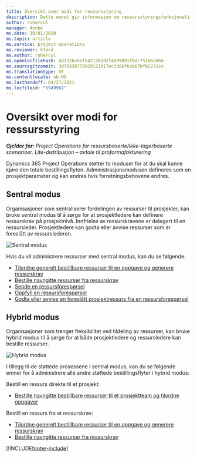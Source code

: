 ```yaml
---
title: Oversikt over modi for ressursstyring
description: Dette emnet gir informasjon om ressursstyringsfunksjonaliteten i Dynamics 365 Project Operations.
author: ruhercul
manager: Annbe
ms.date: 10/01/2020
ms.topic: article
ms.service: project-operations
ms.reviewer: kfend
ms.author: ruhercul
ms.openlocfilehash: 4d132bcbef5421202d2f4899091f0dc75166dd66
ms.sourcegitcommit: 3d78338773929121d17ec3386f6cb67bfb2272cc
ms.translationtype: HT
ms.contentlocale: nb-NO
ms.lasthandoff: 04/27/2021
ms.locfileid: "5949961"
---
```

# <a name="resource-management-modes-overview"></a>Oversikt over modi for ressursstyring

_**Gjelder for:** Project Operations for ressursbaserte/ikke-lagerbaserte scenarioer, Lite-distribusjon – avtale til proformafakturering_


Dynamics 365 Project Operations støtter to moduser for at du skal kunne kjøre den totale bestillingsflyten. Administrasjonsmodusen defineres som en prosjektparameter og kan endres hvis forretningsbehovene endres.    

## <a name="central-mode"></a>Sentral modus
Organisasjoner som sentraliserer fordelingen av ressurser til prosjekter, kan bruke sentral modus til å sørge for at prosjektledere kan definere ressurskrav på prosjektnivå. Innfrielse av ressurskravene er delegert til en ressursleder. Prosjektledere kan godta eller avvise ressurser som er foreslått av ressurslederen.

![Sentral modus](./media/resource-management-central.png)

Hvis du vil administrere ressurser med sentral modus, kan du se følgende:

- [Tilordne generelt bestillbare ressurser til en oppgave og generere ressurskrav](/dynamics365/project-service/assign-generic-bookable-resource)
- [Bestille navngitte ressurser fra ressurskrav](/dynamics365/project-service/book-named-resource)
- [Sende en ressursforespørsel](/dynamics365/project-service/submit-resource-request)
- [Oppfyll en ressursforespørsel](/dynamics365/project-service/resource-management-fulfill-requests)
- [Godta eller avvise en foreslått prosjektressurs fra en ressursforespørsel](/dynamics365/project-service/accept-reject-proposed-resource)

## <a name="hybrid-mode"></a>Hybrid modus
Organisasjoner som trenger fleksibilitet ved tildeling av ressurser, kan bruke hybrid modus til å sørge for at både prosjektledere og ressursledere kan bestille ressurser.

![Hybrid modus](./media/resource-management-hybrid.png)

I tillegg til de støttede prosessene i sentral modus, kan du se følgende emner for å administrere alle andre støttede bestillingsflyter i hybrid modus:

Bestill en ressurs direkte til et prosjekt:
- [Bestille navngitte bestillbare ressurser til et prosjektteam og tilordne oppgaver](/dynamics365/project-service/assign-named-bookable-resource)

Bestill en ressurs fra et ressurskrav:
- [Tilordne generelt bestillbare ressurser til en oppgave og generere ressurskrav](/dynamics365/project-service/assign-generic-bookable-resource)
- [Bestille navngitte ressurser fra ressurskrav](/dynamics365/project-service/book-named-resource)


[!INCLUDE[footer-include](../includes/footer-banner.md)]